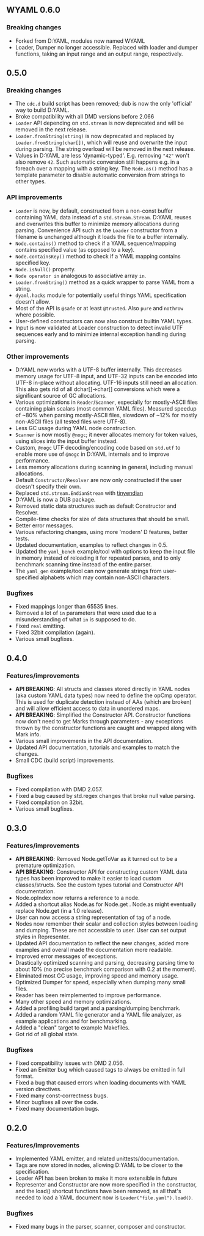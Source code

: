 ## WYAML 0.6.0

### Breaking changes
- Forked from D:YAML, modules now named WYAML
- Loader, Dumper no longer accessible. Replaced with loader and dumper functions, taking an input range and an output range, respectively.

## 0.5.0

### Breaking changes

- The ``cdc.d`` build script has been removed; dub is now the only 'official' way to build D:YAML.
- Broke compatibility with all DMD versions before 2.066
- ``Loader`` API depending on ``std.stream`` is now deprecated and will be removed in the next release.
- ``Loader.fromString(string)`` is now deprecated and replaced by ``Loader.fromString(char[])``, which will reuse and overwrite the input during parsing. The string overload will be removed in the next release.
- Values in D:YAML are less 'dynamic-typed'. E.g. removing ``"42"`` won't also remove ``42``. Such automatic conversion still happens e.g. in a foreach over a mapping with a string key. The ``Node.as()`` method has a template parameter to disable automatic conversion from strings to other types.

### API improvements

- ``Loader`` is now, by default, constructed from a non-const buffer containing YAML data instead of a ``std.stream.Stream``. D:YAML reuses and overwrites this buffer to minimize memory allocations during parsing.  Convenience API such as the ``Loader`` constructor from a filename is unchanged although it loads the file to a buffer internally.
- ``Node.contains()`` method to check if a YAML sequence/mapping contains specified value (as opposed to a key).
- ``Node.containsKey()`` method to check if a YAML mapping contains specified key.
- ``Node.isNull()`` property.
- ``Node operator in`` analogous to associative array ``in``.
- ``Loader.fromString()`` method as a quick wrapper to parse YAML from a string.
- ``dyaml.hacks`` module for potentially useful things YAML specification doesn't allow.
- Most of the API is ``@safe`` or at least ``@trusted``. Also ``pure`` and ``nothrow`` where possible.
- User-defined constructors can now also construct builtin YAML types.
- Input is now validated at Loader construction to detect invalid UTF sequences early and to minimize internal exception handling during parsing.

### Other improvements

- D:YAML now works with a UTF-8 buffer internally. This decreases memory usage for UTF-8 input, and UTF-32 inputs can be encoded into UTF-8 in-place without allocating. UTF-16 inputs still need an allocation. This also gets rid of all dchar[]->char[] conversions which were a significant source of GC allocations.
- Various optimizations in ``Reader``/``Scanner``, especially for mostly-ASCII files containing plain scalars (most common YAML files). Measured speedup of ~80% when parsing mostly-ASCII files, slowdown of ~12% for mostly non-ASCII files (all tested files were UTF-8).
- Less GC usage during YAML node construction.
- ``Scanner`` is now mostly ``@nogc``; it never allocates memory for token values, using slices into the input buffer instead.
- Custom, ``@nogc`` UTF decoding/encoding code based on ``std.utf`` to enable more use of ``@nogc`` in D:YAML internals and to improve performance.
- Less memory allocations during scanning in general, including manual allocations.
- Default ``Constructor``/``Resolver`` are now only constructed if the user doesn't specify their own.
- Replaced ``std.stream.EndianStream`` with [tinyendian](https://github.com/kiith-sa/tinyendian)
- D:YAML is now a DUB package.
- Removed static data structures such as default Constructor and Resolver.
- Compile-time checks for size of data structures that should be small.
- Better error messages.
- Various refactoring changes, using more 'modern' D features, better tests.
- Updated documentation, examples to reflect changes in 0.5.
- Updated the ``yaml_bench`` example/tool with options to keep the input file in memory instead of reloading it for repeated parses, and to only benchmark scanning time instead of the entire parser.
- The ``yaml_gen`` example/tool can now generate strings from user-specified alphabets which may contain non-ASCII characters.

### Bugfixes

- Fixed mappings longer than 65535 lines.
- Removed a lot of ``in`` parameters that were used due to a misunderstanding of what ``in`` is supposed to do.
- Fixed ``real`` emitting.
- Fixed 32bit compilation (again).
- Various small bugfixes.


## 0.4.0

### Features/improvements

- **API BREAKING**: All structs and classes stored directly in YAML nodes (aka custom YAML data types) now need to define the opCmp operator. This is used for duplicate detection instead of AAs (which are broken) and will allow efficient access to data in unordered maps.
- **API BREAKING**: Simplified the Constructor API. Constructor functions now don't need to get Marks through parameters - any exceptions thrown by the constructor functions are caught and wrapped along with Mark info.
- Various small improvements in the API documentation.
- Updated API documentation, tutorials and examples to match the changes.
- Small CDC (build script) improvements.

### Bugfixes

- Fixed compilation with DMD 2.057.
- Fixed a bug caused by std.regex changes that broke null value parsing.
- Fixed compilation on 32bit.
- Various small bugfixes.


## 0.3.0

### Features/improvements

- **API BREAKING**: Removed Node.getToVar as it turned out to be a premature optimization.
- **API BREAKING**: Constructor API for constructing custom YAML data types has been improved to make it easier to load custom classes/structs. See the custom types tutorial and Constructor API documentation.
- Node.opIndex now returns a reference to a node.
- Added a shortcut alias Node.as for Node.get . Node.as might eventually replace Node.get (in a 1.0 release).
- User can now access a string representation of tag of a node.
- Nodes now remember their scalar and collection styles between loading and dumping. These are not accessible to user. User can set output styles in Representer.
- Updated API documentation to reflect the new changes, added more examples and overall made the documentation more readable.
- Improved error messages of exceptions.
- Drastically optimized scanning and parsing, decreasing parsing time to about 10% (no precise benchmark comparison with 0.2 at the moment).
- Eliminated most GC usage, improving speed and memory usage.
- Optimized Dumper for speed, especially when dumping many small files.
- Reader has been reimplemented to improve performance.
- Many other speed and memory optimizations.
- Added a profiling build target and a parsing/dumping benchmark.
- Added a random YAML file generator and a YAML file analyzer, as example applications and for benchmarking.
- Added a "clean" target to example Makefiles.
- Got rid of all global state.

### Bugfixes

- Fixed compatibility issues with DMD 2.056.
- Fixed an Emitter bug which caused tags to always be emitted in full format.
- Fixed a bug that caused errors when loading documents with YAML version directives.
- Fixed many const-correctness bugs.
- Minor bugfixes all over the code.
- Fixed many documentation bugs.


## 0.2.0

### Features/improvements

- Implemented YAML emitter, and related unittests/documentation.
- Tags are now stored in nodes, allowing D:YAML to be closer to the specification.
- Loader API has been broken to make it more extensible in future
- Representer and Constructor are now more specified in the constructor, and the load() shortcut functions have been removed, as all that's needed to load a YAML document now is `Loader("file.yaml").load()`.

### Bugfixes

 - Fixed many bugs in the parser, scanner, composer and constructor.
